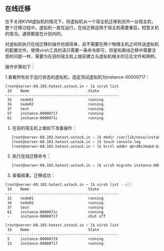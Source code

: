 ## 在线迁移

在不关闭KVM虚拟机的情况下，将虚拟机从一个宿主机迁移到另外一台宿主机，整个迁移过程中，虚拟机一直在运行。在线迁移适用于宿主机需要重启，短暂关机的情况。通常都是在计划内的。

对虚拟机执行在线迁移的操作也很简单，且不需要在两个物理主机之间传送虚拟机的配置文件。使用virsh工具的话只需要一条命令即可，但是和离线迁移中需要注意的问题一样，需要为在目的宿主机上提前建立与虚拟机相关的日志文件和网桥。

操作步骤如下：

1.查看所有处于运行状态的虚拟机，选定测试虚拟机为instance-00000717：

```bash
[root@server-69.103.hatest.ustack.in ~ ]$ virsh list 
 Id    Name                           State
----------------------------------------------------
 32    node01                         running
 34    node02                         running
 37    test                           running
 57    instance-00000717              running
 61    instance-0000071c              running
```

1. 在目的宿主机上做如下准备操作：

```bash
   [root@server-68.103.hatest.ustack.in ~ ]$ mkdir /var/lib/nova/instances/36969fe2-2f19-43f8-994d-91a4a04b8abe/
   [root@server-68.103.hatest.ustack.in ~ ]$ touch console.log
   [root@server-68.103.hatest.ustack.in ~ ]$ brctl addbr qbrd0c34abd-b3
```

2. 执行在线迁移命令：

```bash
   [root@server-69.103.hatest.ustack.in ~ ]$ virsh migrate instance-00000717 --live qemu+ssh://10.0.103.68/system --unsafe
```

3. 查看结果，迁移成功：

```bash
[root@server-69.103.hatest.ustack.in ~ ]$ virsh list --all
 Id    Name                           State
----------------------------------------------------
 32    node01                         running
 34    node02                         running
 37    test                           running
 61    instance-0000071c              running
 -     instance-00000717              shut off
```

```bash
[root@server-68.103.hatest.ustack.in ~ ]$ virsh list
 Id    Name                           State
----------------------------------------------------
 5     instance-00000719              running
 13    instance-00000717              running
```

